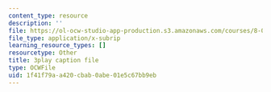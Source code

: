 ```yaml
---
content_type: resource
description: ''
file: https://ol-ocw-studio-app-production.s3.amazonaws.com/courses/8-01sc-classical-mechanics-fall-2016/1f41f79aa420cbab0abe01e5c67bb9eb_6h3T3qIkxqw.srt
file_type: application/x-subrip
learning_resource_types: []
resourcetype: Other
title: 3play caption file
type: OCWFile
uid: 1f41f79a-a420-cbab-0abe-01e5c67bb9eb
---
```

